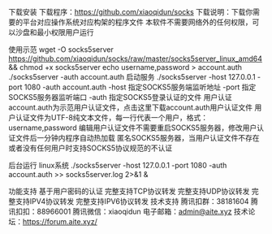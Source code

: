 下载安装
下载程序：https://github.com/xiaoqidun/socks
下载说明：下载你需要的平台对应操作系统对应构架的程序文件
本软件不需要网络外的任何权限，可以沙盘和最小权限用户运行

使用示范
wget -O socks5server https://github.com/xiaoqidun/socks/raw/master/socks5server_linux_amd64 && chmod +x socks5server
echo username,password > account.auth
./socks5server -auth account.auth
启动服务
./socks5server -host 127.0.0.1 -port 1080 -auth account.auth
-host 指定SOCKS5服务端监听地址
-port 指定SOCKS5服务器监听端口
-auth 指定SOCKS5登录认证的文件
用户认证
account.auth为示范用户认证文件，点击这里下载account.auth用户认证文件
用户认证文件为UTF-8纯文本文件，每一行代表一个用户，格式：username,password
编辑用户认证文件不需要重启SOCKS5服务器，修改用户认证文件后一分钟内程序自动热加载
匿名SOCKS5服务器，当用户认证文件不存在或者没有任何用户时支持SOCKS5协议规范的不认证

后台运行
linux系统
./socks5server -host 127.0.0.1 -port 1080 -auth account.auth >> socks5server.log 2>&1 &

功能支持
基于用户密码的认证
完整支持TCP协议转发
完整支持UDP协议转发
完整支持IPV4协议转发
完整支持IPV6协议转发
技术支持
腾讯扣群：38181604
腾讯扣扣：88966001
腾讯微信：xiaoqidun
电子邮箱：admin@aite.xyz
技术论坛：https://forum.aite.xyz/
